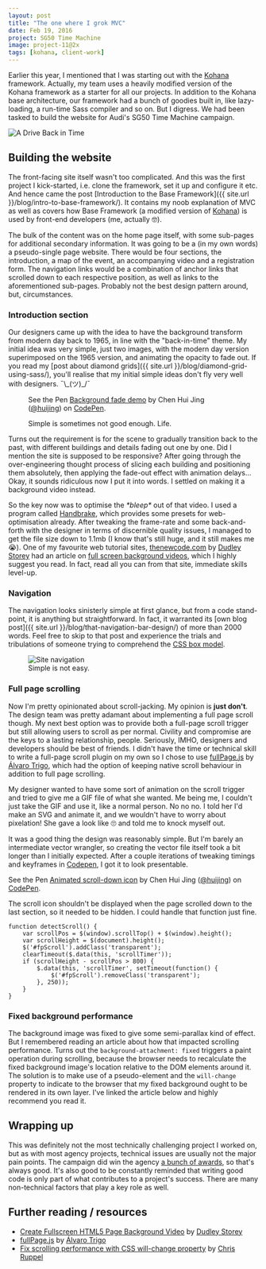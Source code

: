 ```yaml
---
layout: post
title: "The one where I grok MVC"
date: Feb 19, 2016
project: SG50 Time Machine
image: project-11@2x
tags: [kohana, client-work]
---
```


Earlier this year, I mentioned that I was starting out with the [Kohana](https://kohanaframework.org/) framework. Actually, my team uses a heavily modified version of the Kohana framework as a starter for all our projects. In addition to the Kohana base architecture, our framework had a bunch of goodies built in, like lazy-loading, a run-time Sass compiler and so on. But I digress. We had been tasked to build the website for Audi's SG50 Time Machine campaign. 

<img srcset="{{ site.url }}/images/posts/sg50/sg50-480.jpg 480w, {{ site.url }}/images/posts/sg50/sg50-640.jpg 640w, {{ site.url }}/images/posts/sg50/sg50-960.jpg 960w, {{ site.url }}/images/posts/sg50/sg50-1280.jpg 1280w" sizes="(max-width: 400px) 100vw, (max-width: 960px) 75vw, 640px" src="{{ site.url }}/images/posts/sg50/sg50-640.jpg" alt="A Drive Back in Time" />

## Building the website

The front-facing site itself wasn't too complicated. And this was the first project I kick-started, i.e. clone the framework, set it up and configure it etc. And hence came the post [Introduction to the Base Framework]({{ site.url }}/blog/intro-to-base-framework/). It contains my noob explanation of MVC as well as covers how Base Framework (a modified version of [Kohana](https://kohanaframework.org/)) is used by front-end developers (me, actually <span class="emoji" role="img" tabindex="0" aria-label="nerd face">&#x1F913;</span>).

The bulk of the content was on the home page itself, with some sub-pages for additional secondary information. It was going to be a (in my own words) a pseudo-single page website. There would be four sections, the introduction, a map of the event, an accompanying video and a registration form. The navigation links would be a combination of anchor links that scrolled down to each respective position, as well as links to the aforementioned sub-pages. Probably not the best design pattern around, but, circumstances.

### Introduction section

Our designers came up with the idea to have the background transform from modern day back to 1965, in line with the "back-in-time" theme. My initial idea was very simple, just two images, with the modern day version superimposed on the 1965 version, and animating the opacity to fade out. If you read my [post about diamond grids]({{ site.url }}/blog/diamond-grid-using-sass/), you'll realise that my initial simple ideas don't fly very well with designers. <span class="kaomoji">¯\\\_(ツ)\_/¯</span>

<figure>
    <p data-height="385" data-theme-id="9162" data-slug-hash="vLMyax" data-default-tab="result" data-user="huijing" class='codepen'>See the Pen <a href='http://codepen.io/huijing/pen/vLMyax/'>Background fade demo</a> by Chen Hui Jing (<a href='http://codepen.io/huijing'>@huijing</a>) on <a href='http://codepen.io'>CodePen</a>.</p>
    <script async src="//assets.codepen.io/assets/embed/ei.js"></script>
    <figcaption>Simple is sometimes not good enough. Life.</figcaption>
</figure>

Turns out the requirement is for the scene to gradually transition back to the past, with different buildings and details fading out one by one. Did I mention the site is supposed to be responsive? After going through the over-engineering thought process of slicing each building and positioning them absolutely, then applying the fade-out effect with animation delays... Okay, it sounds ridiculous now I put it into words. I settled on making it a background video instead.

So the key now was to optimise the *\*bleep\** out of that video. I used a program called [Handbrake](https://handbrake.fr/), which provides some presets for web-optimisation already. After tweaking the frame-rate and some back-and-forth with the designer in terms of discernible quality issues, I managed to get the file size down to 1.1mb (I know that's still huge, and it still makes me <span class="emoji" role="img" tabindex="0" aria-label="loudly crying face">&#x1F62D;</span>). One of my favourite web tutorial sites, [thenewcode.com](http://thenewcode.com) by [Dudley Storey](https://twitter.com/dudleystorey) had an article on [full screen background videos](http://thenewcode.com/777/Create-Fullscreen-HTML5-Page-Background-Video), which I highly suggest you read. In fact, read all you can from that site, immediate skills level-up.


### Navigation

The navigation looks sinisterly simple at first glance, but from a code stand-point, it is anything but straightforward. In fact, it warranted its [own blog post]({{ site.url }}/blog/that-navigation-bar-design/) of more than 2000 words. Feel free to skip to that post and experience the trials and tribulations of someone trying to comprehend the [CSS box model](https://developer.mozilla.org/en-US/docs/Web/CSS/CSS_Box_Model/Introduction_to_the_CSS_box_model).

<figure>
    <img srcset="{{ site.url }}/images/posts/sg50/navbar-480.jpeg 480w, {{ site.url }}/images/posts/sg50/navbar-640.jpeg 640w, {{ site.url }}/images/posts/sg50/navbar-960.jpeg 960w, {{ site.url }}/images/posts/sg50/navbar-1280.jpeg 1280w" sizes="(max-width: 400px) 100vw, (max-width: 960px) 75vw, 640px" src="{{ site.url }}/images/posts/sg50/navbar-640.jpeg" alt="Site navigation" />
    <figcaption>Simple is not easy.</figcaption>
</figure>

### Full page scrolling

Now I'm pretty opinionated about scroll-jacking. My opinion is **just don't**. The design team was pretty adamant about implementing a full page scroll though. My next best option was to provide both a full-page scroll trigger but still allowing users to scroll as per normal. Civility and compromise are the keys to a lasting relationship, people. Seriously, IMHO, designers and developers should be best of friends. I didn't have the time or technical skill to write a full-page scroll plugin on my own so I chose to use [fullPage.js](http://alvarotrigo.com/fullPage/) by [Álvaro Trigo](http://alvarotrigo.com/), which had the option of keeping native scroll behaviour in addition to full page scrolling.

My designer wanted to have some sort of animation on the scroll trigger and tried to give me a GIF file of what she wanted. Me being me, I couldn't just take the GIF and use it, like a normal person. No no no. I told her I'd make an SVG and animate it, and we wouldn't have to worry about pixelation! She gave a look like <span class="emoji" role="img" tabindex="0" aria-label="face with rolling eyes">&#x1F644;</span> and told me to knock myself out.

It was a good thing the design was reasonably simple. But I'm barely an intermediate vector wrangler, so creating the vector file itself took a bit longer than I initially expected. After a couple iterations of tweaking timings and keyframes in [Codepen](http://codepen.io/huijing/pen/EjOrOe), I got it to look presentable.

<p data-height="151" data-theme-id="9162" data-slug-hash="EjOrOe" data-default-tab="result" data-user="huijing" class='codepen'>See the Pen <a href='http://codepen.io/huijing/pen/EjOrOe/'>Animated scroll-down icon</a> by Chen Hui Jing (<a href='http://codepen.io/huijing'>@huijing</a>) on <a href='http://codepen.io'>CodePen</a>.</p>
<script async src="//assets.codepen.io/assets/embed/ei.js"></script>

The scroll icon shouldn't be displayed when the page scrolled down to the last section, so it needed to be hidden. I could handle that function just fine.

<pre><code class="language-javascript">function detectScroll() {
    var scrollPos = $(window).scrollTop() + $(window).height();
    var scrollHeight = $(document).height();
    $('#fpScroll').addClass('transparent');
    clearTimeout($.data(this, 'scrollTimer'));
    if (scrollHeight - scrollPos > 800) {
        $.data(this, 'scrollTimer', setTimeout(function() {
            $('#fpScroll').removeClass('transparent');
        }, 250));
    }
}</code></pre>

### Fixed background performance

The background image was fixed to give some semi-parallax kind of effect. But I remembered reading an article about how that impacted scrolling performance. Turns out the `background-attachment: fixed` triggers a paint operation during scrolling, because the browser needs to recalculate the fixed background image's location relative to the DOM elements around it. The solution is to make use of a pseudo-element and the `will-change` property to indicate to the browser that my fixed background ought to be rendered in its own layer. I've linked the article below and highly recommend you read it.

## Wrapping up

This was definitely not the most technically challenging project I worked on, but as with most agency projects, technical issues are usually not the major pain points. The campaign did win the agency [a bunch of awards](http://www.marketing-interactive.com/events/audi-and-publicis-secure-top-spots-at-mob-ex-2016/), so that's always good. It's also good to be constantly reminded that writing good code is only part of what contributes to a project's success. There are many non-technical factors that play a key role as well.

## Further reading / resources

<ul>
  <li class="no-margin"><a href="http://thenewcode.com/777/Create-Fullscreen-HTML5-Page-Background-Video">Create Fullscreen HTML5 Page Background Video</a> by <a href="https://twitter.com/dudleystorey">Dudley Storey</a></li>
  <li class="no-margin"><a href="http://alvarotrigo.com/fullPage/">fullPage.js</a> by <a href="http://alvarotrigo.com/">Álvaro Trigo</a></li>
  <li><a href="http://fourkitchens.com/blog/article/fix-scrolling-performance-css-will-change-property">Fix scrolling performance with CSS will-change property</a> by <a href="https://chrisruppel.com/">Chris Ruppel</a></li>
</ul>
